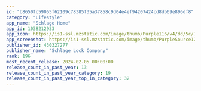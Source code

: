 ```yaml
---
id: "b8650fc59055f62109c78385f35a37858c9d04e4ef94207424cd8db69e896df8"
category: "Lifestyle"
app_name: "Schlage Home"
app_id: 1038212933
app_icon: https://is1-ssl.mzstatic.com/image/thumb/Purple116/v4/dd/5c/7e/dd5c7eac-7a96-3ea1-9ff4-6c599e4c3388/AppIcon-store-1x_U007emarketing-0-7-0-85-220-0.png/1024x1024bb.png
app_screenshot: https://is1-ssl.mzstatic.com/image/thumb/PurpleSource126/v4/21/ab/2e/21ab2ef5-7088-e478-42f5-47fa700da64a/fe73e93f-7045-4c9a-a84e-f965e8c99134_Schlage_Home_App_Screenshot_-_App_Store_-_1.jpg/1284x2778bb.png
publisher_id: 430327277
publisher_name: "Schlage Lock Company"
rank: 196
most_recent_release: 2024-02-05 00:00:00
release_count_in_past_year: 13
release_count_in_past_year_category: 19
release_count_in_past_year_top_in_category: 32
---
```

